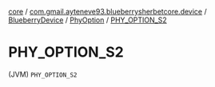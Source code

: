 [core](../../../index.md) / [com.gmail.ayteneve93.blueberrysherbetcore.device](../../index.md) / [BlueberryDevice](../index.md) / [PhyOption](index.md) / [PHY_OPTION_S2](./-p-h-y_-o-p-t-i-o-n_-s2.md)

# PHY_OPTION_S2

(JVM) `PHY_OPTION_S2`